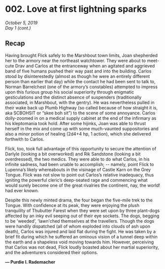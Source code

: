 # 002. Love at first lightning sparks

_October 5, 2019_  
_Day 1 (cont.)_

## Recap

Having brought Flick safely to the Marshbout town limits, Joan shepherded her to the armory near the northeast watchtower. They were about to meet-cute Drav and Carlos at the entranceway when an agitated and aggrieved band of five humans pushed their way past and into the building. Carlos stood by disinterestedly (almost as though he were an entirely different person than earlier that day) while the contact he had been sent to talk to, Norman Barrelchest (one of the armory’s constables) attempted to impress upon this furious group his social superiority through enigmatic gesticulations and the distinct absence of suspenders (traditionally associated, in Marshbout, with the gentry). He was nevertheless pulled in their wake back up Plumb Highway (so called because of how straight it is, aka SCBOHSIT or “skee boh sit”) to the scene of some annoyance. Carlos dolly-zoomed in on a medical supply cabinet at the end of the infirmary as his kleptomania took hold. After some hijinks, Joan was able to thrust herself in the mix and come up with some much-vaunted suppositories and also a minor potion of healing (2d4+4 hp, 1 action), which she delivered forthwith to Carlos.

Flick, too, took full advantage of this opportunity to secure the attention of Darlyle (looking a bit overworked) and Rik Sandstone (looking a bit overdressed), the two medics. They were able to do what Carlos, in his infinite sadness, had been unable to accomplish; -- namely, point Flick to Lupenna’s likely whereabouts in the visinage of Castle Karn on the Grey Tongue. Flick was not slow to point out Carlos’s relative inadequacy, thus igniting the powerful cleric’s deep-seated rage and commencing what would surely become one of the great rivalries the continent, nay, the world! had ever known.

Despite this newly minted drama, the four began the five-mile trek to the Tongue. With confidence at its peak, they were enjoying the plush tranquility of Thubutter Farest when they were set upon by three plant-dogs affected by an inky evil seeping out of their eye sockets. The dogs, begging to be 'weeded', 'lawn'ched themselves at the travellers. Though the dogs were handily dispatched (all of whom exploded into clouds of ash upon death), Carlos was injured and laid flat during the fight. He was taken by a brief fit during which he suffered an ominous vision of a tunnel deep within the earth and a shapeless void moving towards him. However, perceiving that Carlos was not dead, Flick loudly boasted about her martial superiority, and the adventurers considered their options.

**— Purdie I. Rademacher**
